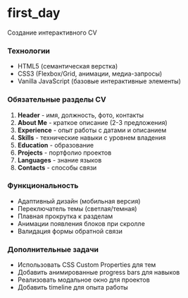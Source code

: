 # first_day
Создание интерактивного CV
### Технологии

- HTML5 (семантическая верстка)
- CSS3 (Flexbox/Grid, анимации, медиа-запросы)
- Vanilla JavaScript (базовые интерактивные элементы)

### Обязательные разделы CV

1. **Header** - имя, должность, фото, контакты
2. **About Me** - краткое описание (2-3 предложения)
3. **Experience** - опыт работы с датами и описанием
4. **Skills** - технические навыки с уровнем владения
5. **Education** - образование
6. **Projects** - портфолио проектов
7. **Languages** - знание языков
8. **Contacts** - способы связи

### Функциональность

- Адаптивный дизайн (мобильная версия)
- Переключатель темы (светлая/темная)
- Плавная прокрутка к разделам
- Анимации появления блоков при скролле
- Валидация формы обратной связи

### Дополнительные задачи

- Использовать CSS Custom Properties для тем
- Добавить анимированные progress bars для навыков
- Реализовать модальное окно для проектов
- Добавить timeline для опыта работы